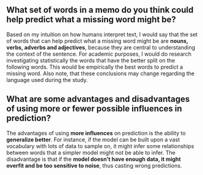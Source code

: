 ## What set of words in a memo do you think could help predict what a missing word might be? 

Based on my intuition on how humans interpret text, I would say that the set of words that can help predict what a missing word might be are **nouns, verbs, adverbs and adjectives**, because they are central to understanding the context of the sentence. For academic purposes, I would do research investigating statistically the words that have the better split on the following words. This would be empirically the best words to predict a missing word. Also note, that these conclusions may change regarding the language used during the study.

## What are some advantages and disadvantages of using more or fewer possible influences in prediction? 

The advantages of using **more influences** on prediction is the ability to **generalize better**. For instance, if the model can be built upon a vast vocabulary with lots of data to sample on, it might infer some relationships between words that a simpler model might not be able to infer. The disadvantage is that if the **model doesn't have enough data, it might overfit and be too sensitive to noise**, thus casting wrong predictions.